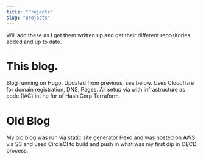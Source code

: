 ```yaml
---
title: "Projects"
slug: "projects"
---
```


Will add these as I get them written up and get their different repositories added and up to date.

# This blog.

Blog running on Hugo. Updated from previous, see below. Uses Cloudflare for domain registration, DNS, Pages. All setup via with infrastructure as code (IAC) int he for of HashiCorp Terraform.

# Old Blog

My old blog was run via static site generator Hexo and was hosted on AWS via S3 and used CircleCI to build and push in what was my first dip in CI/CD process.
